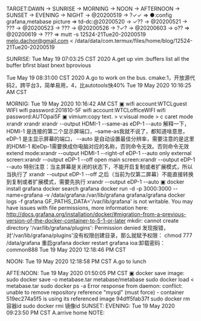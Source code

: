 TARGET:DAWN → SUNRISE → MORNING → NOON → AFTERNOON → SUNSET → EVENING → NIGHT → @20200519 → ?✓✓ ⇒ 
●:config grafana,metabase picture ⇒ 
td-dc:@20200520 → ✓?? → @20200521 → ??? → @20200523 → ??? → @20200526 → ?✓? → @20200603 → o?? ⇒ @20200619 → ??? ⇒ 
mutt -s 12524-21Tue20-20200519 melo.dachor@gmail.com < /data/data/com.termux/files/home/blog/12524-21Tue20-20200519

SUNRISE:
Tue May 19 07:03:25 CST 2020
	A.get up
	vim :buffers list all the buffer
	bfirst blast bnext bprovious
	
Tue May 19 08:31:00 CST 2020
	A.go to work on the bus. 
	cmake:1，开放源代码2，跨平台3，简单易用，4，比autotools快40%
Tue 19 May 2020 10:16:25 AM CST

MORNIG:
Tue 19 May 2020 10:16:42 AM CST
    ▣ wifi account:WTCLguest        WIFI wifi password:201810-5F
    wifi account:WTCLofficeWIFI     wifi password:AUTOpai5F
    ▣ vimium:copy text. > v:visual mode > c caret mode
    xrandr  xrandr
    xrandr --output HDMI-1 --same-as eDP-1 --auto
    解释一下，HDMI-1 是连接的第二个显示屏端口，–same-as我就不说了，都知道啥意思，eDP-1 是主显示屏幕的端口， --auto 是自动设置最佳分辨率，需要注意的是这里的HDMI-1 和eDp-1需要换成你电脑对应的名称，否则命令无效。否则命令无效
    extend mode:xrandr --output HDMI-1 --right-of eDP-1 --auto
    only external screen:xrandr  --output  eDP-1 --off
    open main screen:xrandr --output eDP-1 --auto
    特别注意：当主屏幕是关闭的状态下，不能开启复制或者扩展模式，所以当执行了
    xrandr --output eDP-1 --off
    之后（当前为仅第二屏幕）不能直接转换到复制或者扩展模式，需要先执行
    xrandr --output eDP-1 --auto
    ▣ docker install grafana
    docker search grafana
    docker run -d -p 3000:3000 --name=grafana -v /data/grafana:/var/lib/grafana grafana/grafana
    docker logs -f grafana
    GF_PATHS_DATA='/var/lib/grafana' is not writable.
    You may have issues with file permissions, more information here: http://docs.grafana.org/installation/docker/#migration-from-a-previous-version-of-the-docker-container-to-5-1-or-later
    mkdir: cannot create directory '/var/lib/grafana/plugins': Permission denied
    发现报错，对'/var/lib/grafana/plugins'没有权限创建目录，那么就赋予权限：
    chmod 777 /data/grafana
    重启grafana
    docker restart grafana
    ioa:卸载密码：common888
Tue 19 May 2020 12:18:46 PM CST

NOON:
Tue 19 May 2020 12:18:58 PM CST
    A.go to lunch

AFTE:NOON:
Tue 19 May 2020 01:50:05 PM CST
    ▣ docker save image:
    sudo docker save -o metabase.tar metabase/metabase
    sudo docker load < metabase.tar
    sudo docker ps -a 
    Error response from daemon: conflict: unable to remove repository reference "mysql" (must force) - container 519ec274a5f5 is using its referenced image 94dff5fab37f
    sudo docker rm 容器id
    sudo docker rmi 镜像id
SUNSET:
EVENING:
Tue 19 May 2020 09:23:50 PM CST
    A.arrive home
NOTE:
